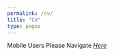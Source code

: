 ```yaml
---
permalink: /cv/
title: "CV"
type: pages
---
```


Mobile Users Please Navigate *[<em>Here</em>](https://github.com/sa-muqtadir/sa-muqtadir.github.io/blob/master/ali_muqtadir_CV.pdf)*


<object data="{{ site.url }}{{ site.baseurl }}/cv-github-feb22.pdf" width="2000" height="2500" type="application/pdf"></object>
